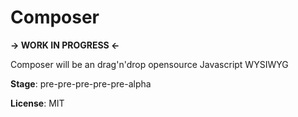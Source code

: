 Composer
========

**-> WORK IN PROGRESS <-**

Composer will be an drag'n'drop opensource Javascript WYSIWYG 

**Stage**: pre-pre-pre-pre-pre-alpha

**License**: MIT
